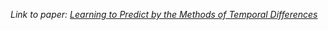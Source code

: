 *Link to paper: [Learning to Predict by the Methods of Temporal Differences](http://incompleteideas.net/papers/sutton-88-with-erratum.pdf)*

